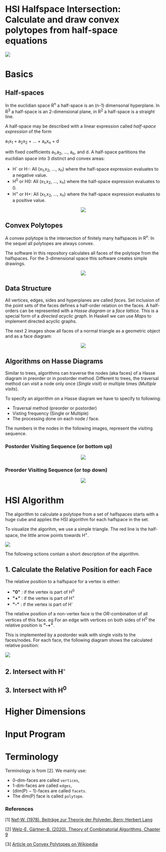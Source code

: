 # HSI Halfspace Intersection: Calculate and draw convex polytopes from half-space equations

<img src="./images/hsiexamples.svg"/>

# Basics

## Half-spaces

In the euclidian space R<sup>n</sup> a half-space is an (n-1) dimensonal hyperplane.
In R<sup>3</sup> a half-space is an 2-dimensional plane, in R<sup>2</sup> a half-space is
a straight line.

A half-space may be described with a linear expression called *half-space expression* of the form

a<sub>1</sub>x<sub>1</sub> + a<sub>2</sub>x<sub>2</sub> + ... + a<sub>n</sub>x<sub>n</sub> + d

with fixed coefficients a<sub>1</sub>,a<sub>2</sub>, ..., a<sub>n</sub>, and d.  A half-space
partitions the euclidian space into 3 distinct and convex areas:

* H<sup>-</sup> or H-: All (x<sub>1</sub>,x<sub>2</sub>, ..., x<sub>n</sub>) where the half-space expression evaluates to a negative value.
* H<sup>0</sup> or H0: All (x<sub>1</sub>,x<sub>2</sub>, ..., x<sub>n</sub>) where the half-space expression evaluates to 0.
* H<sup>+</sup> or H+: All (x<sub>1</sub>,x<sub>2</sub>, ..., x<sub>n</sub>) where the half-space expression evaluates to a positive value.

<center><img src="./images/Halfspace.svg"/></center>

## Convex Polytopes

A convex polytope is the intersection of finitely many halfspaces in R<sup>n</sup>.
In the sequel all polytopes are always convex.

The software in this repository calculates all faces of the polytope from the halfspaces.
For the 3-dimensional space this software creates simple drawings.

<center><img src="./images/Intersect.svg"/></center>

## Data Structure

All vertices, edges, sides and  hyperplanes are called *face*s. Set inclusion of the point sets of the faces defines a
half-order relation on the faces. A half-orders can be represented with a *Hasse diagram* or a *face lattice*. This is
a special form of a *directed acyclic graph*. In Haskell we can use *Map*s to implement directed acyclic graphs.

The next 2 images show all faces of a normal triangle as a geometric object and as a face diagram:

<center><img src="./images/Hasse.svg"/></center>

## Algorithms on Hasse Diagrams

Similar to trees, algorithms can traverse the nodes (aka faces) of a Hasse diagram in preorder or
in postorder method. Different to trees, the traversal method can visit a node only once (*Single visit*) or multiple times (*Multiple visits*).

To specify an algorithm on a Hasse diagram we have to specify to following:

* Traversal method (preorder or postorder)
* Visting frequency (Single or Multiple)
* The processing done on each node / face.

The numbers in the nodes in the following images, represent the visiting sequence.

### Postorder Visiting Sequence (or bottom up)

<center><img src="./images/Postorder.svg"/></center>

### Preorder Visiting Sequence (or top down)

<center><img src="./images/Preorder.svg"/></center>

# HSI Algorithm

The algorithm to calculate a polytope from a set of halfspaces starts with a
huge cube and applies the HSI algorithm for each halfspace in the set.

To visualize the algorihm, we use a simple triangle. The red line is the half-space, the little
arrow points towards H<sup>+</sup>.

<img src="./images/Algo01.svg"/>

The following sctions contain a short description of the algorithm.

## 1. Calculate the Relative Position for each Face

The relative position to a halfspace for a vertex is either:

* **"0"** : if the vertex is part of H<sup>0</sup>
* **"+"** : if the vertex is part of H<sup>+</sup>
* **"-"** : if the vertex is part of H<sup>-</sup>

The relative position of a non-vertex face is the *OR*-combination of all vertices of this face.
eg For an edge with vertices on both sides of H<sup>0</sup> the relative position is **"-+"**.

This is implemented by a postorder walk with single visits to the faces/nodes. For each face, the
following diagram shows the calculated relative position:

<img src="./images/Algo02.svg"/>

## 2. Intersect with H<sup>-</sup>

## 3. Intersect with H<sup>0</sup>

# Higher Dimensions

# Input Program

# Terminology

Terminology is from [2]. We mainly use:

* 0-dim-faces are called `vertices`,
* 1-dim-faces are called `edges`,
* (dim(P) − 1)-faces are called `facets`.
* The dim(P) face is called `polytope`.


### References

[1] [Nef-W. (1978). Beiträge zur Theorie der Polyeder. Bern: Herbert Lang](https://books.google.ch/books/about/Beitr%C3%A4ge_zur_Theorie_der_Polyeder.html?id=3Lm0AAAAIAAJ&redir_esc=y)

[2] [Welz-E, Gärtner-B. (2020). Theory of Combinatorial Algorithms, Chapter 9 ](https://ti.inf.ethz.ch/ew/courses/Geo20/lecture/gca20-9.pdf)

[3] [Article on Convex Polytopes on Wikipedia](https://en.wikipedia.org/wiki/Convex_polytope)